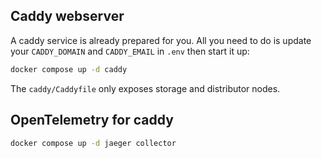 ## Caddy webserver

A caddy service is already prepared for you.
All you need to do is update your `CADDY_DOMAIN` and `CADDY_EMAIL` in `.env` then start it up:

```sh
docker compose up -d caddy
```

The `caddy/Caddyfile` only exposes storage and distributor nodes.

## OpenTelemetry for caddy

```sh
docker compose up -d jaeger collector
```